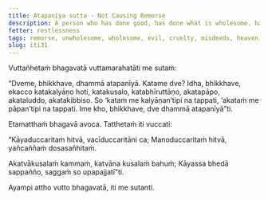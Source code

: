 ```yaml
---
title: Atapanīya sutta - Not Causing Remorse
description: A person who has done good, has done what is wholesome, has protected others from fear, has not done evil, has not done cruelty, and has not done misdeeds, does not feel remorse.
fetter: restlessness
tags: remorse, unwholesome, wholesome, evil, cruelty, misdeeds, heaven, iti, iti28-49
slug: iti31
---
```


Vuttañhetaṁ bhagavatā vuttamarahatāti me sutaṁ:

“Dveme, bhikkhave, dhammā atapanīyā. Katame dve? Idha, bhikkhave, ekacco katakalyāṇo hoti, katakusalo, katabhīruttāṇo, akatapāpo, akataluddo, akatakibbiso. So ‘kataṁ me kalyāṇan’tipi na tappati, ‘akataṁ me pāpan’tipi na tappati. Ime kho, bhikkhave, dve dhammā atapanīyā”ti.

Etamatthaṁ bhagavā avoca. Tatthetaṁ iti vuccati:

“Kāyaduccaritaṁ hitvā,
vacīduccaritāni ca;
Manoduccaritaṁ hitvā,
yañcaññaṁ dosasañhitaṁ.

Akatvākusalaṁ kammaṁ,
katvāna kusalaṁ bahuṁ;
Kāyassa bhedā sappañño,
saggaṁ so upapajjatī”ti.

Ayampi attho vutto bhagavatā, iti me sutanti.
